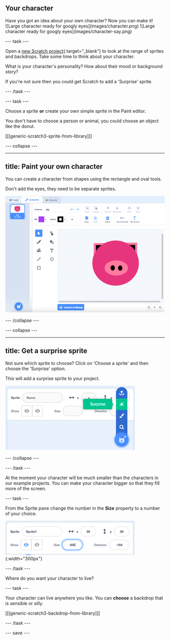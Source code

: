 ## Your character

<div style="display: flex; flex-wrap: wrap">
<div style="flex-basis: 200px; flex-grow: 1; margin-right: 15px;">
Have you got an idea about your own character? Now you can make it!
</div>
<div>
![Large character ready for googly eyes](images/character.png)  
![Large character ready for googly eyes](images/character-say.png)  
</div>
</div>

--- task ---

Open a [new Scratch project](https://scratch.mit.edu/projects/editor){:target=”_blank”} to look at the range of sprites and backdrops. Take some time to think about your character.

What is your character's personality? How about their mood or background story? 

If you're not sure then you could get Scratch to add a 'Surprise' sprite.

--- /task ---

--- task ---

Choose a sprite **or** create your own simple sprite in the Paint editor.

You don't have to choose a person or animal, you could choose an object like the donut.

[[[generic-scratch3-sprite-from-library]]]

--- collapse ---

---
title: Paint your own character
---

You can create a character from shapes using the rectangle and oval tools. 

Don't add the eyes, they need to be separate sprites.

![Pig costume created using the paint editor](images/pig-costume.png)

--- /collapse ---

--- collapse ---

---
title: Get a surprise sprite
---

Not sure which sprite to choose? Click on 'Choose a sprite' and then choose the 'Surprise' option. 

This will add a surprise sprite to your project.

![Surprise sprite option highlighted](images/surprise-sprite.png)


--- /collapse ---

--- /task ---

At the moment your character will be much smaller than the characters in our example projects. You can make your character bigger so that they fill more of the screen.

--- task ---

From the Sprite pane change the number in the **Size** property to a number of your choice. 

![The size property in the Sprite pane](images/size-property.png){:width="300px"}

--- /task ---

Where do you want your character to live? 

--- task ---

Your character can live anywhere you like. You can **choose** a backdrop that is sensible or silly. 

[[[generic-scratch3-backdrop-from-library]]]

--- /task ---

--- save ---
